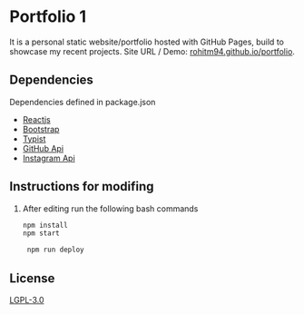 # Portfolio 1

It is a personal static website/portfolio hosted with GitHub Pages, build to showcase my recent projects. Site URL / Demo: [rohitm94.github.io/portfolio](https://rohitm94.github.io/portfolio).

## Dependencies

Dependencies defined in package.json

- [Reactjs](https://reactjs.org/)
- [Bootstrap](https://getbootstrap.com/)
- [Typist](https://github.com/jstejada/react-typist)
- [GitHub Api](https://developer.github.com/v3/repos/)
- [Instagram Api](https://www.instagram.com/developer/embedding/)

## Instructions for modifing

1. After editing run the following bash commands

   ```bash
   npm install
   npm start
   ```

   ```bash
    npm run deploy
   ```

## License

[LGPL-3.0](https://www.gnu.org/licenses/lgpl-3.0.en.html)
